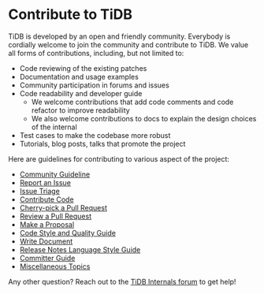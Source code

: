 # Contribute to TiDB

TiDB is developed by an open and friendly community. Everybody is cordially welcome to join the community and contribute to TiDB. We value all forms of contributions, including, but not limited to:

* Code reviewing of the existing patches
* Documentation and usage examples
* Community participation in forums and issues
* Code readability and developer guide
    * We welcome contributions that add code comments and code refactor to improve readability
    * We also welcome contributions to docs to explain the design choices of the internal
* Test cases to make the codebase more robust
* Tutorials, blog posts, talks that promote the project

Here are guidelines for contributing to various aspect of the project:

* [Community Guideline](community-guideline.md)
* [Report an Issue](report-an-issue.md)
* [Issue Triage](issue-triage.md)
* [Contribute Code](contribute-code.md)
* [Cherry-pick a Pull Request](cherrypick-a-pr.md)
* [Review a Pull Request](review-a-pr.md)
* [Make a Proposal](make-a-proposal.md)
* [Code Style and Quality Guide](code-style-and-quality-guide.md)
* [Write Document](write-document.md)
* [Release Notes Language Style Guide](contribute-to-tidb/release-notes-style-guide.md)
* [Committer Guide](committer-guide.md)
* [Miscellaneous Topics](miscellaneous-topics.md)

Any other question? Reach out to the [TiDB Internals forum](https://internals.tidb.io/) to get help!
